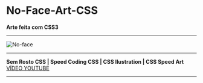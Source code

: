 # No-Face-Art-CSS
 **Arte feita com CSS3**
***
 ![No-face](https://vignette.wikia.nocookie.net/studio-ghibli/images/c/c5/No_Face_.png/revision/latest?cb=20160424134002) 
***
**Sem Rosto CSS | Speed Coding CSS | CSS Ilustration | CSS Speed Art**
[VÍDEO YOUTUBE](https://www.youtube.com/watch?v=h1j4_3tSaZM)
***